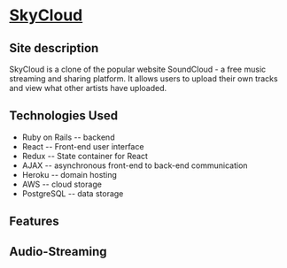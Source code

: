 # [SkyCloud](https://soundsky.herokuapp.com/#/)

## Site description
SkyCloud is a clone of the popular website SoundCloud - a free music streaming and sharing platform. It allows users to upload their own tracks and view what other artists have uploaded.

## Technologies Used
- Ruby on Rails -- backend
- React -- Front-end user interface
- Redux -- State container for React 
- AJAX -- asynchronous front-end to back-end communication 
- Heroku -- domain hosting 
- AWS -- cloud storage
- PostgreSQL -- data storage

## Features 

## Audio-Streaming 



